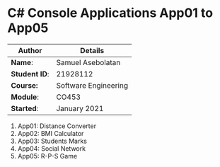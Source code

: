 # C# Console Applications App01 to App05
| Author | Details |
| ---- | ---- |
**Name**: | Samuel Asebolatan  |
**Student ID**: | 21928112 |
**Course:** | Software Engineering  |
**Module**: | CO453   |
**Started**: | January 2021 |    

1. App01: Distance Converter
2. App02: BMI Calculator
3. App03: Students Marks
4. App04: Social Network
5. App05: R-P-S Game
